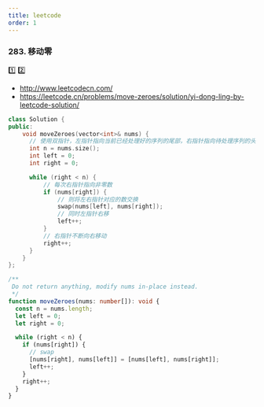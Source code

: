 ```yaml
---
title: leetcode
order: 1
---
```


### 283. 移动零

:one: :two:

- http://www.leetcodecn.com/
- https://leetcode.cn/problems/move-zeroes/solution/yi-dong-ling-by-leetcode-solution/

```c++ | pure
class Solution {
public:
    void moveZeroes(vector<int>& nums) {
      // 使用双指针，左指针指向当前已经处理好的序列的尾部，右指针指向待处理序列的头部。
      int n = nums.size();
      int left = 0;
      int right = 0;

      while (right < n) {
          // 每次右指针指向非零数
          if (nums[right]) {
              // 则将左右指针对应的数交换
              swap(nums[left], nums[right]);
              // 同时左指针右移
              left++;
          }
          // 右指针不断向右移动
          right++;
      }
    }
};
```

```TypeScript | pure
/**
 Do not return anything, modify nums in-place instead.
 */
function moveZeroes(nums: number[]): void {
  const n = nums.length;
  let left = 0;
  let right = 0;

  while (right < n) {
    if (nums[right]) {
      // swap
      [nums[right], nums[left]] = [nums[left], nums[right]];
      left++;
    }
    right++;
  }
}
```
